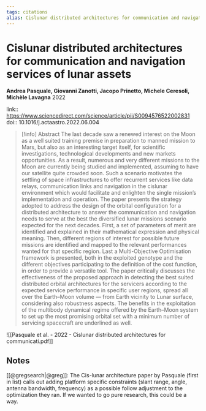 ```yaml
---
tags: citations
alias: Cislunar distributed architectures for communication and navigation services of lunar assets
---
```

# Cislunar distributed architectures for communication and navigation services of lunar assets

**Andrea Pasquale, Giovanni Zanotti, Jacopo Prinetto, Michele Ceresoli, Michèle Lavagna**
2022

link:: https://www.sciencedirect.com/science/article/pii/S0094576522002831
doi:: 10.1016/j.actaastro.2022.06.004

> [!info] Abstract
> The last decade saw a renewed interest on the Moon as a well suited training premise in preparation to manned mission to Mars, but also as an interesting target itself, for scientific investigations, technological developments and new markets opportunities. As a result, numerous and very different missions to the Moon are currently being studied and implemented, assuming to have our satellite quite crowded soon. Such a scenario motivates the settling of space infrastructures to offer recurrent services like data relays, communication links and navigation in the cislunar environment which would facilitate and enlighten the single mission’s implementation and operation. The paper presents the strategy adopted to address the design of the orbital configuration for a distributed architecture to answer the communication and navigation needs to serve at the best the diversified lunar missions scenario expected for the next decades. First, a set of parameters of merit are identified and explained in their mathematical expression and physical meaning. Then, different regions of interest for possible future missions are identified and mapped to the relevant performances wanted for that specific region. Last a Multi-Objective Optimisation framework is presented, both in the exploited genotype and the different objectives participating to the definition of the cost function, in order to provide a versatile tool. The paper critically discusses the effectiveness of the proposed approach in detecting the best suited distributed orbital architectures for the servicers according to the expected service performance in specific user regions, spread all over the Earth–Moon volume — from Earth vicinity to Lunar surface, considering also robustness aspects. The benefits in the exploitation of the multibody dynamical regime offered by the Earth–Moon system to set up the most promising orbital set with a minimum number of servicing spacecraft are underlined as well.

![[Pasquale et al. - 2022 - Cislunar distributed architectures for communicati.pdf]]

## Notes

[[@gregsearch|@greg]]: The Cis-lunar architecture paper by Pasquale (first in list) calls out adding platform specific constraints (slant range, angle, antenna bandwidth, frequency) as a possible follow adjustment to the optimization they ran. If we wanted to go pure research, this could be a way.